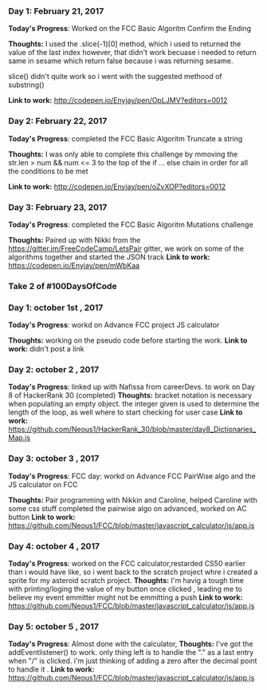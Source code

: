 <!--# 100 Days Of Code - Log

### Day 0: February 30, 2016 (Example 1)
##### (delete me or comment me out)

**Today's Progress**: Fixed CSS, worked on canvas functionality for the app.

**Thoughts:** I really struggled with CSS, but, overall, I feel like I am slowly getting better at it. Canvas is still new for me, but I managed to figure out some basic functionality.

**Link to work:** [Calculator App](http://www.example.com)

### Day 0: February 30, 2016 (Example 2)
##### (delete me or comment me out)

**Today's Progress**: Fixed CSS, worked on canvas functionality for the app.

**Thoughts**: I really struggled with CSS, but, overall, I feel like I am slowly getting better at it. Canvas is still new for me, but I managed to figure out some basic functionality.

**Link(s) to work**: [Calculator App](http://www.example.com)


### Day 1: June 27, Monday

**Today's Progress**: I've gone through many exercises on FreeCodeCamp.

**Thoughts** I've recently started coding, and it's a great feeling when I finally solve an algorithm challenge after a lot of attempts and hours spent.

**Link(s) to work**
1. [Find the Longest Word in a String](https://www.freecodecamp.com/challenges/find-the-longest-word-in-a-string)
2. [Title Case a Sentence](https://www.freecodecamp.com/challenges/title-case-a-sentence)
-->
### Day 1: February 21, 2017 
**Today's Progress**: Worked on the FCC Basic Algoritm Confirm the Ending 

**Thoughts:** I used the .slice(-1)[0] method, which i used to returned the  value of the last index however, that didn't work becuase i needed to return same in sesame which return false because i was returning sesame.

slice() didn't quite work so i went with the suggested methood of substring()

**Link to work:** http://codepen.io/Enyjay/pen/OpLJMV?editors=0012


### Day 2: February 22, 2017 
**Today's Progress**: completed the FCC Basic Algoritm Truncate a string 

**Thoughts:** I was only able to complete this challenge by mmoving the str.len > num && num <= 3 to the top of the if ... else chain in order for all the conditions to be met

**Link to work:** http://codepen.io/Enyjay/pen/oZvXOP?editors=0012

### Day 3: February 23, 2017 
**Today's Progress**: completed the FCC Basic Algoritm Mutations challenge 

**Thoughts:** Paired up with Nikki from the https://gitter.im/FreeCodeCamp/LetsPair gitter, we work on some of the algorithms together and started the JSON track 
**Link to work:** https://codepen.io/Enyjay/pen/mWbKaa
###

### Take 2 of #100DaysOfCode

###
### Day 1: october 1st , 2017 
**Today's Progress**: workd on Advance FCC project JS calculator

**Thoughts:** working on the pseudo code before starting the work.
**Link to work:** didn't post a link 


### Day 2: october 2 , 2017 
**Today's Progress**: linked up with Nafissa from careerDevs. to work on Day 8 of HackerRank 30 (completed)
**Thoughts:** bracket notation is necessary when populating an empty object. the integer given is used to determine the length of the loop, as well where to start checking for user case
**Link to work:** https://github.com/Neous1/HackerRank_30/blob/master/day8_Dictionaries_Map.js

###
### Day 3: october 3 , 2017 
**Today's Progress**: FCC day: workd on Advance FCC PairWise algo and the JS calculator on FCC

**Thoughts:** Pair programming with Nikkin and Caroline, helped Caroline with some css stuff completed the pairwise algo on advanced, worked on AC button
**Link to work:** https://github.com/Neous1/FCC/blob/master/javascript_calculator/js/app.js

### Day 4: october 4 , 2017 
**Today's Progress**: worked on the FCC calculator,restarded CS50 earlier than i would have like, so i went back to the scratch project whre i created a sprite for my asteroid scratch project.
**Thoughts:** I'm havig a tough time with printing/loging the value of my button once clicked , leading me to believe my event emmitter might not be emmitting a push
**Link to work:** https://github.com/Neous1/FCC/blob/master/javascript_calculator/js/app.js

### Day 5: october 5 , 2017 
**Today's Progress**: Almost done with the calculator, 
**Thoughts:** I've got the addEventlistener() to work. only thing left is to handle the "." as a last entry when "/" is clicked.
i'm just thinking of adding a zero after the decimal point to handle it .
**Link to work:** https://github.com/Neous1/FCC/blob/master/javascript_calculator/js/app.js
